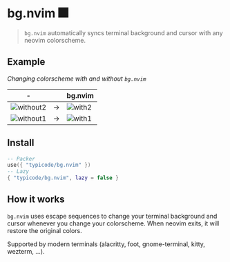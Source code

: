 # bg.nvim 🎆

> `bg.nvim` automatically syncs terminal background and cursor with any neovim colorscheme.

## Example

_Changing colorscheme with and without `bg.nvim`_

| -           |     | bg.nvim  |
| ----------- | --- | -------- |
| ![without2] | →   | ![with2] |
| ![without1] | →   | ![with1] |

[without2]: https://user-images.githubusercontent.com/5502029/211707779-f2ca5cc8-7b0f-4644-ad07-2f1faccf38b7.png
[without1]: https://user-images.githubusercontent.com/5502029/211707727-5713022d-93bc-4795-beb1-ede0d4b86839.png
[with2]: https://user-images.githubusercontent.com/5502029/211707792-ab1230ad-85b4-4b29-b956-25e5aebaa5bb.png
[with1]: https://user-images.githubusercontent.com/5502029/211707740-aceadea4-a710-4f88-9975-0244d6ef1eda.png

## Install

```lua
-- Packer
use({ "typicode/bg.nvim" })
-- Lazy
{ "typicode/bg.nvim", lazy = false }
```

## How it works

`bg.nvim` uses escape sequences to change your terminal background and cursor whenever you change your colorscheme. When neovim exits, it will restore the original colors.

Supported by modern terminals (alacritty, foot, gnome-terminal, kitty, wezterm, ...).
